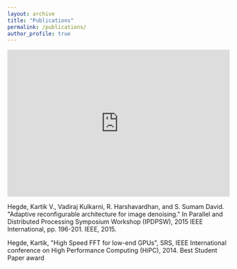 ```yaml
---
layout: archive
title: "Publications"
permalink: /publications/
author_profile: true
---
```


<iframe src="https://www.linkedin.com/embed/feed/update/urn:li:activity:6392576686801723392" height="333" width="504" frameborder="0" allowfullscreen=""></iframe>

Hegde, Kartik V., Vadiraj Kulkarni, R. Harshavardhan, and S. Sumam David. "Adaptive reconfigurable architecture for image denoising." In Parallel and Distributed Processing Symposium Workshop (IPDPSW), 2015 IEEE International, pp. 196-201. IEEE, 2015.

Hegde, Kartik, "High Speed FFT for low-end GPUs", SRS, IEEE International conference on High Performance Computing (HiPC), 2014. Best Student Paper award 
